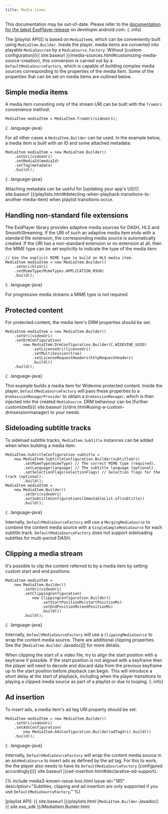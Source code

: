 ```yaml
---
title: Media items
---
```


This documentation may be out-of-date. Please refer to the
[documentation for the latest ExoPlayer release][] on developer.android.com.
{:.info}

The [playlist API][] is based on `MediaItem`s, which can be conveniently built
using `MediaItem.Builder`. Inside the player, media items are converted into
playable `MediaSource`s by a `MediaSource.Factory`. Without
[custom configuration]({{ site.baseurl }}/media-sources.html#customizing-media-source-creation),
this conversion is carried out by a `DefaultMediaSourceFactory`, which is
capable of building complex media sources corresponding to the properties of the
media item. Some of the properties that can be set on media items are outlined
below.

## Simple media items ##

A media item consisting only of the stream URI can be built with the `fromUri`
convenience method:

~~~
MediaItem mediaItem = MediaItem.fromUri(videoUri);
~~~
{: .language-java}

For all other cases a `MediaItem.Builder` can be used. In the example below, a
media item is built with an ID and some attached metadata:

~~~
MediaItem mediaItem = new MediaItem.Builder()
    .setUri(videoUri)
    .setMediaId(mediaId)
    .setTag(metadata)
    .build();
~~~
{: .language-java}

Attaching metadata can be useful for
[updating your app's UI]({{ site.baseurl }}/playlists.html#detecting-when-playback-transitions-to-another-media-item)
when playlist transitions occur.

## Handling non-standard file extensions

The ExoPlayer library provides adaptive media sources for DASH, HLS and
SmoothStreaming. If the URI of such an adaptive media item ends with a standard
file extension, the corresponding media source is automatically created. If the
URI has a non-standard extension or no extension at all, then the MIME type can
be set explicitly to indicate the type of the media item:

~~~
// Use the explicit MIME type to build an HLS media item.
MediaItem mediaItem = new MediaItem.Builder()
    .setUri(hlsUri)
    .setMimeType(MimeTypes.APPLICATION_M3U8)
    .build();
~~~
{: .language-java}

For progressive media streams a MIME type is not required.

## Protected content ##

For protected content, the media item's DRM properties should be set:

~~~
MediaItem mediaItem = new MediaItem.Builder()
    .setUri(videoUri)
    .setDrmConfiguration(
        new MediaItem.DrmConfiguration.Builder(C.WIDEVINE_UUID)
            .setLicenseUri(licenseUri)
            .setMultiSession(true)
            .setLicenseRequestHeaders(httpRequestHeaders)
            .build())
    .build();
~~~
{: .language-java}

This example builds a media item for Widevine protected content. Inside the
player, `DefaultMediaSourceFactory` will pass these properties to a
`DrmSessionManagerProvider` to obtain a `DrmSessionManager`, which is then
injected into the created `MediaSource`. DRM behaviour can be
[further customized]({{ site.baseurl }}/drm.html#using-a-custom-drmsessionmanager)
to your needs.

## Sideloading subtitle tracks ##

To sideload subtitle tracks, `MediaItem.Subtitle` instances can be added when
when building a media item:

~~~
MediaItem.SubtitleConfiguration subtitle =
    new MediaItem.SubtitleConfiguration.Builder(subtitleUri)
        .setMimeType(mimeType) // The correct MIME type (required).
        .setLanguage(language) // The subtitle language (optional).
        .setSelectionFlags(selectionFlags) // Selection flags for the track (optional).
        .build();
MediaItem mediaItem =
    new MediaItem.Builder()
        .setUri(videoUri)
        .setSubtitleConfigurations(ImmutableList.of(subtitle))
        .build();
~~~
{: .language-java}

Internally, `DefaultMediaSourceFactory` will use a `MergingMediaSource` to
combine the content media source with a `SingleSampleMediaSource` for each
subtitle track. `DefaultMediaSourceFactory` does not support sideloading
subtitles for multi-period DASH.

## Clipping a media stream ##

It's possible to clip the content referred to by a media item by setting custom
start and end positions:

~~~
MediaItem mediaItem =
    new MediaItem.Builder()
        .setUri(videoUri)
        .setClippingConfiguration(
            new ClippingConfiguration.Builder()
                .setStartPositionMs(startPositionMs)
                .setEndPositionMs(endPositionMs)
                .build())
        .build();
~~~
{: .language-java}

Internally, `DefaultMediaSourceFactory` will use a `ClippingMediaSource` to wrap
the content media source. There are additional clipping properties. See the
[`MediaItem.Builder` Javadoc][] for more details.

When clipping the start of a video file, try to align the start position with a
keyframe if possible. If the start position is not aligned with a keyframe then
the player will need to decode and discard data from the previous keyframe up to
the start position before playback can begin. This will introduce a short delay
at the start of playback, including when the player transitions to playing a
clipped media source as part of a playlist or due to looping.
{:.info}

## Ad insertion ##

To insert ads, a media item's ad tag URI property should be set:

~~~
MediaItem mediaItem = new MediaItem.Builder()
    .setUri(videoUri)
    .setAdsConfiguration(
        new MediaItem.AdsConfiguration.Builder(adTagUri).build())
    .build();
~~~
{: .language-java}

Internally, `DefaultMediaSourceFactory` will wrap the content media source in an
`AdsMediaSource` to insert ads as defined by the ad tag. For this to work, the
the player also needs to have its `DefaultMediaSourceFactory`
[configured accordingly]({{ site.baseurl }}/ad-insertion.html#declarative-ad-support).

{% include media3-known-issue-box.html issue-id="185" description="Subtitles, clipping and ad insertion are only supported if you use `DefaultMediaSourceFactory`." %}

[documentation for the latest ExoPlayer release]: https://developer.android.com/guide/topics/media/exoplayer/media-items
[playlist API]: {{ site.baseurl }}/playlists.html
[`MediaItem.Builder` Javadoc]: {{ site.exo_sdk }}/MediaItem.Builder.html
